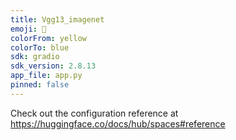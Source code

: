 ```yaml
---
title: Vgg13_imagenet
emoji: 👀
colorFrom: yellow
colorTo: blue
sdk: gradio
sdk_version: 2.8.13
app_file: app.py
pinned: false
---
```


Check out the configuration reference at https://huggingface.co/docs/hub/spaces#reference
